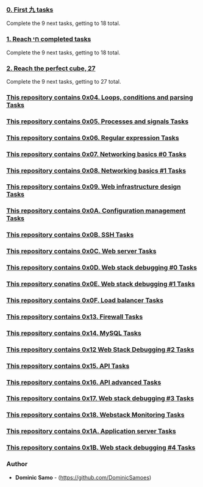 ### [0. First 九 tasks](0-first_9_tasks.png)
Complete the 9 next tasks, getting to 18 total.

### [1. Reach חי completed tasks](1-next_9_tasks.png)
Complete the 9 next tasks, getting to 18 total.

### [2. Reach the perfect cube, 27](2-next_9_tasks.png)
Complete the 9 next tasks, getting to 27 total.

### [This repository contains 0x04. Loops, conditions and parsing Tasks](./0x04-loops_conditions_and_parsing)

### [This repository contains 0x05. Processes and signals Tasks](./0x05-processes_and_signals)


### [This repository contains 0x06. Regular expression Tasks](./0x06-regular_expressions)


### [This repository contains 0x07. Networking basics #0 Tasks](./0x07-networking_basics)


### [This repository contains 0x08. Networking basics #1 Tasks](./0x08-networking_basics_2)

### [This repository contains 0x09. Web infrastructure design Tasks](./0x09-web_infrastructure_design)


### [This repository contains 0x0A. Configuration management Tasks](./0x0A-configuration_management)

### [This repository contains 0x0B. SSH Tasks](./0x0B-ssh)

### [This repository contains 0x0C. Web server Tasks](./0x0C-web_server)


### [This repository contains 0x0D. Web stack debugging #0 Tasks](./0x0D-web_stack_debugging_0)

### [This repository conatins 0x0E. Web stack debugging #1 Tasks](./0x0E-web_stack_debugging_1)


### [This repository contains 0x0F. Load balancer Tasks](./0x0F-load_balancer)

### [This repository contains 0x13. Firewall Tasks](./0x13-firewall)

### [This repository contains 0x14. MySQL Tasks](./0x14-mysql)

### [This repository contains 0x12 Web Stack Debugging #2 Tasks](./0x12-web_stack_debugging_2)

### [This repository contains 0x15. API Tasks](./0x15-api)

### [This repository contains 0x16. API advanced Tasks](./0x16-api_advanced)

### [This repository contains 0x17. Web stack debugging #3 Tasks](./0x17-web_stack_debugging_3)

### [This repository contains 0x18. Webstack Monitoring Tasks](./0x18-webstack_monitoring)

### [This repository contains 0x1A. Application server Tasks](./0x1A-application_server)

### [This repository contains 0x1B. Web stack debugging #4 Tasks](./0x1B-web_stack_debugging_4)


### Author
* **Dominic Samo** - (https://github.com/DominicSamoes)
